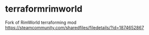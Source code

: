# terraformrimworld
Fork of RimWorld terraforming mod
https://steamcommunity.com/sharedfiles/filedetails/?id=1874652867

